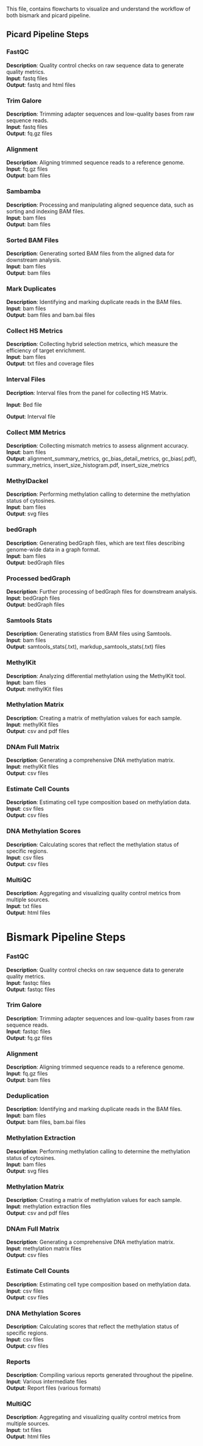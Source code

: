 This file, contains flowcharts to visualize and understand the workflow of both bismark and picard pipeline.

## Picard Pipeline Steps

### FastQC
**Description**: Quality control checks on raw sequence data to generate quality metrics.  
**Input**: fastq files  
**Output**: fastq and html files  

### Trim Galore
**Description**: Trimming adapter sequences and low-quality bases from raw sequence reads.  
**Input**: fastq files  
**Output**: fq.gz files  

### Alignment
**Description**: Aligning trimmed sequence reads to a reference genome.  
**Input**: fq.gz files  
**Output**: bam files  

### Sambamba
**Description**: Processing and manipulating aligned sequence data, such as sorting and indexing BAM files.  
**Input**: bam files  
**Output**: bam files  

### Sorted BAM Files
**Description**: Generating sorted BAM files from the aligned data for downstream analysis.  
**Input**: bam files  
**Output**: bam files  

### Mark Duplicates
**Description**: Identifying and marking duplicate reads in the BAM files.  
**Input**: bam files  
**Output**: bam files and bam.bai files  

### Collect HS Metrics
**Description**: Collecting hybrid selection metrics, which measure the efficiency of target enrichment.  
**Input**: bam files  
**Output**: txt files and coverage files  

### Interval Files

**Decription**: Interval files from the panel for collecting HS Matrix.

**Input**: Bed file

**Output**: Interval file

### Collect MM Metrics
**Description**: Collecting mismatch metrics to assess alignment accuracy.  
**Input**: bam files  
**Output**: alignment_summary_metrics, gc_bias_detail_metrics, gc_bias(.pdf), summary_metrics, insert_size_histogram.pdf, insert_size_metrics  

### MethylDackel
**Description**: Performing methylation calling to determine the methylation status of cytosines.  
**Input**: bam files  
**Output**: svg files  

### bedGraph
**Description**: Generating bedGraph files, which are text files describing genome-wide data in a graph format.  
**Input**: bam files  
**Output**: bedGraph files  

### Processed bedGraph
**Description**: Further processing of bedGraph files for downstream analysis.  
**Input**: bedGraph files  
**Output**: bedGraph files  

### Samtools Stats
**Description**: Generating statistics from BAM files using Samtools.  
**Input**: bam files  
**Output**: samtools_stats(.txt), markdup_samtools_stats(.txt) files  

### MethylKit
**Description**: Analyzing differential methylation using the MethylKit tool.  
**Input**: bam files  
**Output**: methylKit files  

### Methylation Matrix
**Description**: Creating a matrix of methylation values for each sample.  
**Input**: methylKit files  
**Output**: csv and pdf files  

### DNAm Full Matrix
**Description**: Generating a comprehensive DNA methylation matrix.  
**Input**: methylKit files  
**Output**: csv files  

### Estimate Cell Counts
**Description**: Estimating cell type composition based on methylation data.  
**Input**: csv files  
**Output**: csv files  

### DNA Methylation Scores
**Description**: Calculating scores that reflect the methylation status of specific regions.  
**Input**: csv files  
**Output**: csv files  

### MultiQC
**Description**: Aggregating and visualizing quality control metrics from multiple sources.  
**Input**: txt files  
**Output**: html files  

# Bismark Pipeline Steps

### FastQC
**Description**: Quality control checks on raw sequence data to generate quality metrics.  
**Input**: fastqc files  
**Output**: fastqc files  

### Trim Galore
**Description**: Trimming adapter sequences and low-quality bases from raw sequence reads.  
**Input**: fastqc files  
**Output**: fq.gz files  

### Alignment
**Description**: Aligning trimmed sequence reads to a reference genome.  
**Input**: fq.gz files  
**Output**: bam files  

### Deduplication
**Description**: Identifying and marking duplicate reads in the BAM files.  
**Input**: bam files  
**Output**: bam files, bam.bai files  

### Methylation Extraction
**Description**: Performing methylation calling to determine the methylation status of cytosines.  
**Input**: bam files  
**Output**: svg files  

### Methylation Matrix
**Description**: Creating a matrix of methylation values for each sample.  
**Input**: methylation extraction files  
**Output**: csv and pdf files  

### DNAm Full Matrix
**Description**: Generating a comprehensive DNA methylation matrix.  
**Input**: methylation matrix files  
**Output**: csv files  

### Estimate Cell Counts
**Description**: Estimating cell type composition based on methylation data.  
**Input**: csv files  
**Output**: csv files  

### DNA Methylation Scores
**Description**: Calculating scores that reflect the methylation status of specific regions.  
**Input**: csv files  
**Output**: csv files  

### Reports
**Description**: Compiling various reports generated throughout the pipeline.  
**Input**: Various intermediate files  
**Output**: Report files (various formats)  

### MultiQC
**Description**: Aggregating and visualizing quality control metrics from multiple sources.  
**Input**: txt files  
**Output**: html files  


